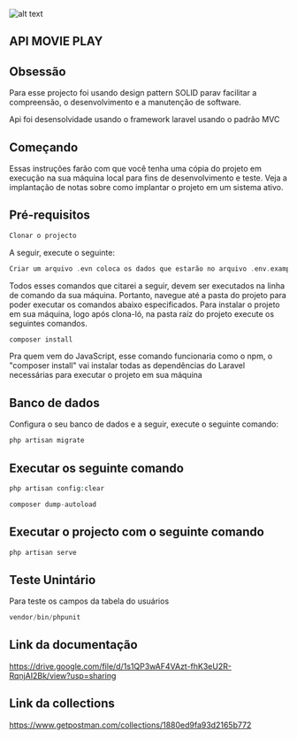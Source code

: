 ![alt text](https://images-na.ssl-images-amazon.com/images/I/61d1F5V%2BsqL._SY200_QL15_.png)
## API MOVIE PLAY

## Obsessão
Para esse projecto foi usando design pattern SOLID parav facilitar a compreensão, o desenvolvimento e a manutenção de software.  

Api foi desensolvidade usando o framework laravel usando o padrão MVC


## Começando
Essas instruções farão com que você tenha uma cópia do projeto em execução na sua máquina local para fins de desenvolvimento e teste. Veja a implantação de notas sobre como implantar o projeto em um sistema ativo.

## Pré-requisitos

```php
Clonar o projecto
```

A seguir, execute o seguinte:

```php
Criar um arquivo .evn coloca os dados que estarão no arquivo .env.example;
```

Todos esses comandos que citarei a seguir, devem ser executados na linha de comando da sua máquina. Portanto, navegue até a pasta do projeto para poder executar os comandos abaixo especificados.
Para instalar o projeto em sua máquina, logo após clona-ló, na pasta raíz do projeto execute os seguintes comandos. 

```php
composer install
```
Pra quem vem do JavaScript, esse comando funcionaria como o npm, o "composer install" vai instalar todas as dependências do Laravel necessárias para executar o projeto em sua máquina

## Banco de dados

Configura o seu banco de dados e a seguir, execute o seguinte comando:

```php
php artisan migrate
```

## Executar os seguinte comando

```php
php artisan config:clear
```

```php
composer dump-autoload
```

## Executar o projecto com o seguinte comando

```php
php artisan serve
```
## Teste Unintário  

Para teste os campos da tabela do usuários 
```php
vendor/bin/phpunit
```
## Link da documentação 
https://drive.google.com/file/d/1s1QP3wAF4VAzt-fhK3eU2R-RqnjAI2Bk/view?usp=sharing



## Link da collections 
https://www.getpostman.com/collections/1880ed9fa93d2165b772

